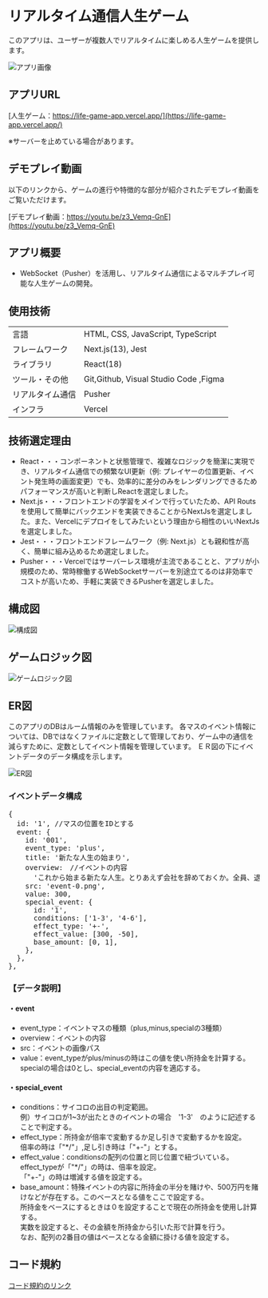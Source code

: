 # リアルタイム通信人生ゲーム

このアプリは、ユーザーが複数人でリアルタイムに楽しめる人生ゲームを提供します。

![アプリ画像](/public/readme/lifeGameTop.png)

## アプリURL

[人生ゲーム：https://life-game-app.vercel.app/](https://life-game-app.vercel.app/)

※サーバーを止めている場合があります。

## デモプレイ動画

以下のリンクから、ゲームの進行や特徴的な部分が紹介されたデモプレイ動画をご覧いただけます。

[デモプレイ動画：https://youtu.be/z3_Vemq-GnE](https://youtu.be/z3_Vemq-GnE)

## アプリ概要

- WebSocket（Pusher）を活⽤し、リアルタイム通信によるマルチプレイ可能な人生ゲームの開発。

## 使用技術

|                |                                   |
| -------------- | --------------------------------- |
| 言語           | HTML, CSS, JavaScript, TypeScript |
| フレームワーク | Next.js(13), Jest                 |
| ライブラリ     | React(18)                        |
| ツール・その他 | Git,Github, Visual Studio Code ,Figma      |
| リアルタイム通信  | Pusher                               |
| インフラ  | Vercel                               |

## 技術選定理由

- React・・・コンポーネントと状態管理で、複雑なロジックを簡潔に実現でき、リアルタイム通信での頻繁なUI更新（例: プレイヤーの位置更新、イベント発生時の画面変更）でも、効率的に差分のみをレンダリングできるためパフォーマンスが高いと判断しReactを選定しました。
- Next.js・・・フロントエンドの学習をメインで行っていたため、API Routsを使用して簡単にバックエンドを実装できることからNextJsを選定しました。また、Vercelにデプロイをしてみたいという理由から相性のいいNextJsを選定しました。
- Jest・・・フロントエンドフレームワーク（例: Next.js）とも親和性が高く、簡単に組み込めるため選定しました。
- Pusher・・・Vercelではサーバーレス環境が主流であることと、アプリが小規模のため、常時稼働するWebSocketサーバーを別途立てるのは非効率でコストが高いため、手軽に実装できるPusherを選定しました。


## 構成図

![構成図](./public/readme/pj-game-confi-img.png)

## ゲームロジック図

![ゲームロジック図](./public/readme/pj-game-logic-img.png)

## ER図

このアプリのDBはルーム情報のみを管理しています。
各マスのイベント情報については、DBではなくファイルに定数として管理しており、ゲーム中の通信を減らすために、定数としてイベント情報を管理しています。
ＥＲ図の下にイベントデータのデータ構成を示します。

![ER図](./public/readme/lifeGame-ER.png)

### イベントデータ構成

<pre>
{
  id: '1', //マスの位置をIDとする
  event: {
    id: '001',
    event_type: 'plus',
    title: '新たな人生の始まり',
    overview:　//イベントの内容
      'これから始まる新たな人生。とりあえず会社を辞めておくか。全員、退職金として300万受け取る。',
    src: 'event-0.png',
    value: 300,  
    special_event: {
      id: '1',
      conditions: ['1-3', '4-6'],
      effect_type: '+-',
      effect_value: [300, -50],
      base_amount: [0, 1],
    },
  },
},
</pre>

### 【データ説明】

#### ・event

- event_type：イベントマスの種類（plus,minus,specialの3種類）
- overview：イベントの内容
- src：イベントの画像パス
- value：event_typeがplus/minusの時はこの値を使い所持金を計算する。specialの場合は0とし、special_eventの内容を適応する。

#### ・special_event

- conditions：サイコロの出目の判定範囲。<br>例）サイコロが1~3が出たときのイベントの場合　'1-3'　のように記述することで判定する。
- effect_type：所持金が倍率で変動するか足し引きで変動するかを設定。<br>倍率の時は「"*/"」,足し引き時は「"+-"」とする。
- effect_value：conditionsの配列の位置と同じ位置で紐づいている。<br>effect_typeが「"*/"」の時は、倍率を設定。<br>「"+-"」の時は増減する値を設定する。
- base_amount：特殊イベントの内容に所持金の半分を賭けや、500万円を賭けなどが存在する。このベースとなる値をここで設定する。<br>所持金をベースにするときは０を設定することで現在の所持金を使用し計算する。<br>実数を設定すると、その金額を所持金から引いた形で計算を行う。<br>なお、配列の2番目の値はベースとなる金額に掛ける値を設定する。

## コード規約

[コード規約のリンク](./.github/coding-guidelines.md)
